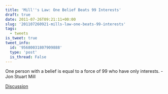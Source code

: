 ```yaml
---
title: 'Mill''s Law: One Belief Beats 99 Interests'
draft: true
date: 2011-07-26T09:21:11+00:00
slug: '201107260921-mills-law-one-beats-99-interests'
tags:
  - tweets
is_tweet: true
tweet_info:
  id: '95680031807909888'
  type: 'post'
  is_thread: False
---
```




One person with a belief is equal to a force of 99 who have only interests. -Jon Stuart Mill

[Discussion](https://x.com/sytelus/status/95680031807909888)
